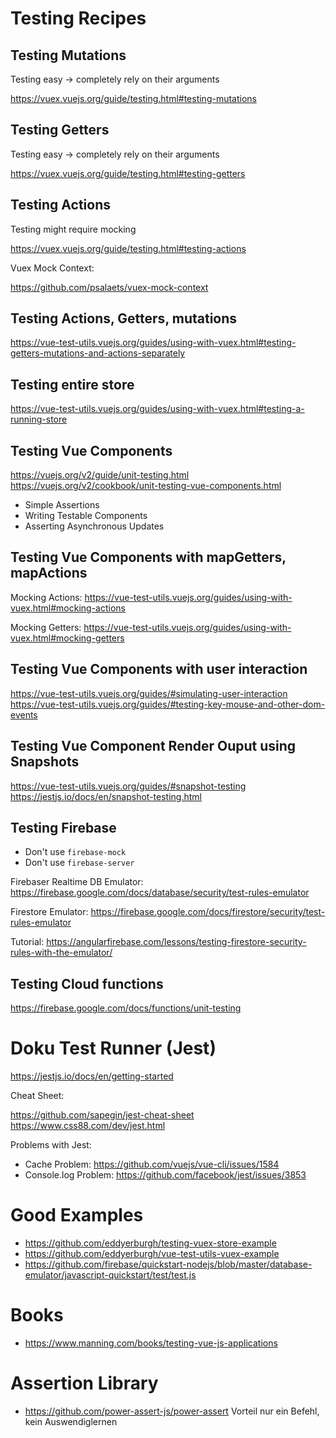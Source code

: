 # Testing Recipes

## Testing Mutations
Testing easy -> completely rely on their arguments

https://vuex.vuejs.org/guide/testing.html#testing-mutations

## Testing Getters

Testing easy -> completely rely on their arguments

https://vuex.vuejs.org/guide/testing.html#testing-getters

## Testing Actions

Testing might require mocking

https://vuex.vuejs.org/guide/testing.html#testing-actions

Vuex Mock Context:

https://github.com/psalaets/vuex-mock-context

## Testing Actions, Getters, mutations

https://vue-test-utils.vuejs.org/guides/using-with-vuex.html#testing-getters-mutations-and-actions-separately

## Testing entire store

https://vue-test-utils.vuejs.org/guides/using-with-vuex.html#testing-a-running-store

## Testing Vue Components

https://vuejs.org/v2/guide/unit-testing.html
https://vuejs.org/v2/cookbook/unit-testing-vue-components.html

- Simple Assertions
- Writing Testable Components
- Asserting Asynchronous Updates

## Testing Vue Components with mapGetters, mapActions

Mocking Actions:
https://vue-test-utils.vuejs.org/guides/using-with-vuex.html#mocking-actions

Mocking Getters:
https://vue-test-utils.vuejs.org/guides/using-with-vuex.html#mocking-getters

## Testing Vue Components with user interaction

https://vue-test-utils.vuejs.org/guides/#simulating-user-interaction
https://vue-test-utils.vuejs.org/guides/#testing-key-mouse-and-other-dom-events

## Testing Vue Component Render Ouput using Snapshots

https://vue-test-utils.vuejs.org/guides/#snapshot-testing
https://jestjs.io/docs/en/snapshot-testing.html

## Testing Firebase

* Don't use ```firebase-mock```
* Don't use ```firebase-server```

Firebaser Realtime DB Emulator:
https://firebase.google.com/docs/database/security/test-rules-emulator

Firestore Emulator:
https://firebase.google.com/docs/firestore/security/test-rules-emulator

Tutorial:
https://angularfirebase.com/lessons/testing-firestore-security-rules-with-the-emulator/


## Testing Cloud functions

https://firebase.google.com/docs/functions/unit-testing

# Doku Test Runner (Jest)

https://jestjs.io/docs/en/getting-started

Cheat Sheet:

https://github.com/sapegin/jest-cheat-sheet
https://www.css88.com/dev/jest.html

Problems with Jest:

- Cache Problem: https://github.com/vuejs/vue-cli/issues/1584
- Console.log Problem: https://github.com/facebook/jest/issues/3853

# Good Examples

- https://github.com/eddyerburgh/testing-vuex-store-example
- https://github.com/eddyerburgh/vue-test-utils-vuex-example
- https://github.com/firebase/quickstart-nodejs/blob/master/database-emulator/javascript-quickstart/test/test.js

# Books

- https://www.manning.com/books/testing-vue-js-applications

# Assertion Library

- https://github.com/power-assert-js/power-assert
  Vorteil nur ein Befehl, kein Auswendiglernen
